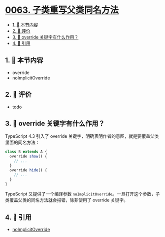 # [0063. 子类重写父类同名方法](https://github.com/tnotesjs/TNotes.typescript/tree/main/notes/0063.%20%E5%AD%90%E7%B1%BB%E9%87%8D%E5%86%99%E7%88%B6%E7%B1%BB%E5%90%8C%E5%90%8D%E6%96%B9%E6%B3%95)

<!-- region:toc -->

- [1. 🎯 本节内容](#1--本节内容)
- [2. 🫧 评价](#2--评价)
- [3. 🤔 override 关键字有什么作用？](#3--override-关键字有什么作用)
- [4. 🔗 引用](#4--引用)

<!-- endregion:toc -->

## 1. 🎯 本节内容

- override
- noImplicitOverride

## 2. 🫧 评价

- todo

## 3. 🤔 override 关键字有什么作用？

TypeScript 4.3 引入了 override 关键字，明确表明作者的意图，就是要覆盖父类里面的同名方法：

```ts
class B extends A {
  override show() {
    // ...
  }
  override hide() {
    // ...
  }
}
```

TypeScript 又提供了一个编译参数 `noImplicitOverride`。一旦打开这个参数，子类覆盖父类的同名方法就会报错，除非使用了 override 关键字。

## 4. 🔗 引用

- [noImplicitOverride][1]

[1]: https://www.typescriptlang.org/tsconfig/#noImplicitOverride
